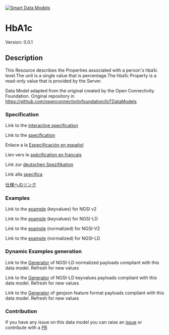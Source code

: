 [![Smart Data Models](https://smartdatamodels.org/wp-content/uploads/2022/01/SmartDataModels_logo.png "Logo")](https://smartdatamodels.org)
# HbA1c
Version: 0.0.1

## Description 

This Resource describes the Properties associated with a person's hba1c level.The unit is a single value that is percentage.The hba1c Property is a read-only value that is provided by the Server.

Data Model adapted from the original created by the Open Connectivity Foundation. Original repository in https://github.com/openconnectivityfoundation/IoTDataModels
### Specification

Link to the [interactive specification](https://swagger.lab.fiware.org/?url=https://smart-data-models.github.io/dataModel.OCF/HbA1c/swagger.yaml)

Link to the [specification](https://github.com/smart-data-models/dataModel.OCF/blob/master/HbA1c/doc/spec.md)

Enlace a la [Especificación en español](https://github.com/smart-data-models/dataModel.OCF/blob/master/HbA1c/doc/spec_ES.md)

Lien vers le [spécification en français](https://github.com/smart-data-models/dataModel.OCF/blob/master/HbA1c/doc/spec_FR.md)

Link zur [deutschen Spezifikation](https://github.com/smart-data-models/dataModel.OCF/blob/master/HbA1c/doc/spec_DE.md)

Link alla [specifica](https://github.com/smart-data-models/dataModel.OCF/blob/master/HbA1c/doc/spec_IT.md)

[仕様へのリンク](https://github.com/smart-data-models/dataModel.OCF/blob/master/HbA1c/doc/spec_JA.md)
### Examples

Link to the [example](https://smart-data-models.github.io/dataModel.OCF/HbA1c/examples/example.json) (keyvalues) for NGSI v2

Link to the [example](https://smart-data-models.github.io/dataModel.OCF/HbA1c/examples/example.jsonld) (keyvalues) for NGSI-LD

Link to the [example](https://smart-data-models.github.io/dataModel.OCF/HbA1c/examples/example-normalized.json) (normalized) for NGSI-V2

Link to the [example](https://smart-data-models.github.io/dataModel.OCF/HbA1c/examples/example-normalized.jsonld) (normalized) for NGSI-LD
### Dynamic Examples generation

Link to the [Generator](https://smartdatamodels.org/extra/ngsi-ld_generator.php?schemaUrl=https://raw.githubusercontent.com/smart-data-models/dataModel.OCF/master/HbA1c/schema.json&email=info@smartdatamodels.org) of NGSI-LD normalized payloads compliant with this data model. Refresh for new values

Link to the [Generator](https://smartdatamodels.org/extra/ngsi-ld_generator_keyvalues.php?schemaUrl=https://raw.githubusercontent.com/smart-data-models/dataModel.OCF/master/HbA1c/schema.json&email=info@smartdatamodels.org) of NGSI-LD keyvalues payloads compliant with this data model. Refresh for new values

Link to the [Generator](https://smartdatamodels.org/extra/geojson_features_generator.php?schemaUrl=https://raw.githubusercontent.com/smart-data-models/dataModel.OCF/master/HbA1c/schema.json&email=info@smartdatamodels.org) of geojson feature format payloads compliant with this data model. Refresh for new values
### Contribution

 If you have any issue on this data model you can raise an [issue](https://github.com/smart-data-models/dataModel.OCF/issues)  or contribute with a [PR](https://github.com/smart-data-models/dataModel.OCF/pulls)